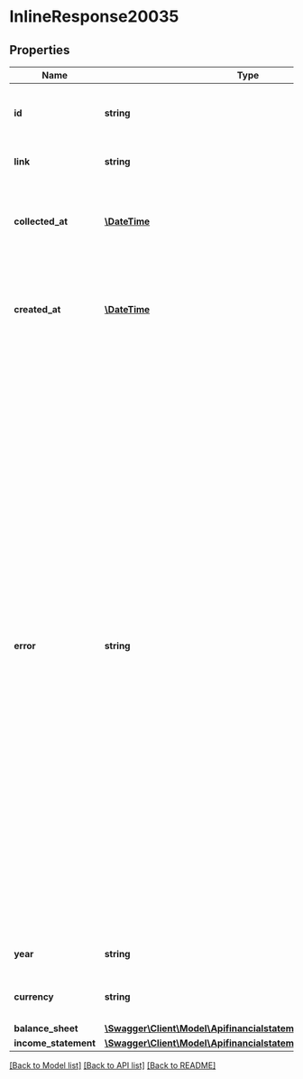 # InlineResponse20035

## Properties
Name | Type | Description | Notes
------------ | ------------- | ------------- | -------------
**id** | **string** | Belvo&#x27;s unique identifier for the current item. | 
**link** | **string** | The &#x60;link.id&#x60; the data belongs to. | 
**collected_at** | [**\DateTime**](\DateTime.md) | The ISO-8601 timestamp when the data point was collected. | 
**created_at** | [**\DateTime**](\DateTime.md) | The ISO-8601 timestamp of when the data point was created in Belvo&#x27;s database. | 
**error** | **string** | In cases where issues arise during the extraction of financial statements from the fiscal institution, the following error messages may be provided to explain the encountered issues:      - &#x60;Unable to validate if the user has an available financial statement for the specified year.&#x60;   - &#x60;No available financial statement found for the user for the specified year, preventing data extraction.&#x60;   - &#x60;Unable to verify if the user has *conceptos vigentes* for the specified year.&#x60;   - &#x60;The fiscal institution provided the financial statement in an unrecognized format.&#x60; | 
**year** | **string** | The year of the financial statement. | 
**currency** | **string** | The currency of the financial statement. | 
**balance_sheet** | [**\Swagger\Client\Model\ApifinancialstatementsBalanceSheet**](ApifinancialstatementsBalanceSheet.md) |  | 
**income_statement** | [**\Swagger\Client\Model\ApifinancialstatementsIncomeStatement**](ApifinancialstatementsIncomeStatement.md) |  | 

[[Back to Model list]](../../README.md#documentation-for-models) [[Back to API list]](../../README.md#documentation-for-api-endpoints) [[Back to README]](../../README.md)

